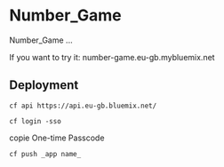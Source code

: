 # Number_Game


Number_Game ...

If you want to try it: number-game.eu-gb.mybluemix.net

## Deployment

```
cf api https://api.eu-gb.bluemix.net/
```

```
cf login -sso
```
copie One-time Passcode

```
cf push _app name_
```
